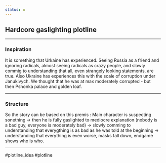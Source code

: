 ```yaml
---
status: ⚙️
---
```


## Hardcore gaslighting plotline

 ---

### Inspiration
It is something that Urkaine has experienced. Seeing Russia as a friend and ignoring radicals, almost seeing  radicals as crazy people, and slowly commig to understanding that all, even strangely looking statements, are true.
Also Ukraine has experiences this with the scale of corruption under Janukivych. We thought that he was at max moderately corrupted - but then Pshonka palace and golden loaf.

---

### Structure
So the story can be based on this premis :
Main character is suspecting sonething -> then he is fully gaslighted to mediocre explanation (nobody is a bad guy, everyone is moderately bad) -> slowly comming to understanding that everygthing is as bad as he was told at the beginning -> understanding that everything is even worse, masks fall down, endgame shows who is who.

---

#plotline_idea #plotline
